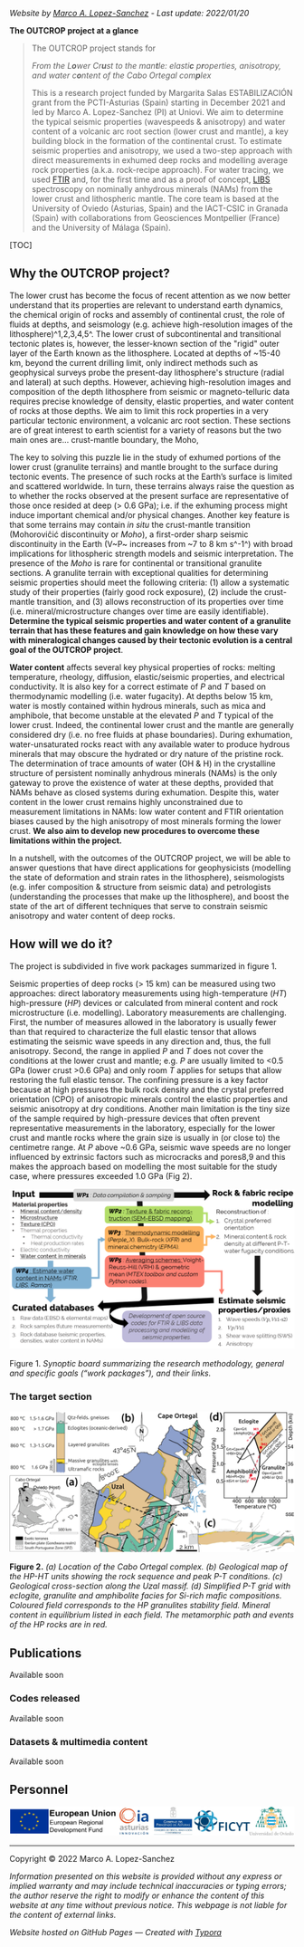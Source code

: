 

_Website by [Marco A. Lopez-Sanchez](https://marcoalopez.github.io/) - Last update: 2022/01/20_

**The OUTCROP project at a glance**

> The OUTCROP project stands for
>
>_From the L**o**wer Cr**u**st to the man**t**le: elasti**c** p**r**operties, anisotropy, and water c**o**ntent of the Cabo Ortegal com**p**lex_
>
>This is a research project funded by Margarita Salas ESTABILIZACIÓN grant from the PCTI-Asturias (Spain) starting in December 2021 and led by Marco A. Lopez-Sanchez (PI) at Uniovi. We aim to determine the typical seismic properties (wavespeeds & anisotropy) and water content of a volcanic arc root section (lower crust and mantle), a key building block in the formation of the continental crust. To estimate seismic properties and anisotropy, we used a two-step approach with direct measurements in exhumed deep rocks and modelling average rock properties (a.k.a. rock-recipe approach). For water tracing, we used [FTIR](https://en.wikipedia.org/wiki/Fourier-transform_infrared_spectroscopy) and, for the first time and as a proof of concept, [LIBS](https://en.wikipedia.org/wiki/Laser-induced_breakdown_spectroscopy) spectroscopy on nominally anhydrous minerals (NAMs) from the lower crust and lithospheric mantle. The core team is based at the University of Oviedo (Asturias, Spain) and the IACT-CSIC in Granada (Spain) with collaborations from Geosciences Montpellier (France) and the University of Málaga (Spain).

[TOC]

## Why the OUTCROP project?

The lower crust has become the focus of recent attention as we now better understand that its properties are relevant to understand earth dynamics, the chemical origin of rocks and assembly of continental crust, the role of fluids at depths, and seismology (e.g. achieve high-resolution images of the lithosphere)^1,2,3,4,5^. The lower crust of subcontinental and transitional tectonic plates is, however, the lesser-known section of the "rigid" outer layer of the Earth known as the lithosphere. Located at depths of ~15-40 km, beyond the current drilling limit, only indirect methods such as geophysical surveys probe the present-day lithosphere's structure (radial and lateral) at such depths. However, achieving high-resolution images and composition of the depth lithosphere from seismic or magneto-telluric data requires precise knowledge of density, elastic properties, and water content of rocks at those depths. We aim to limit this rock properties in a very particular tectonic environment, a volcanic arc root section. These sections are of great interest to earth scientist for a variety of reasons but the two main ones are... crust-mantle boundary, the Moho, 

The key to solving this puzzle lie in the study of exhumed portions of the lower crust (granulite terrains) and mantle brought to the surface during tectonic events. The presence of such rocks at the Earth’s surface is limited and scattered worldwide. In turn, these terrains always raise the question as to whether the rocks observed at the present surface are representative of those once resided at deep (> 0.6 GPa); i.e. if the exhuming process might induce important chemical and/or physical changes. Another key feature is that some terrains may contain *in situ* the crust-mantle transition (Mohoroviĉić discontinuity or *Moho*), a first-order sharp seismic discontinuity in the Earth (V~P~ increases from ~7 to 8 km s^-1^) with broad implications for lithospheric strength models and seismic interpretation. The presence of the *Moho* is rare for continental or transitional granulite sections. A granulite terrain with exceptional qualities for determining seismic properties should meet the following criteria: (1) allow a systematic study of their properties (fairly good rock exposure), (2) include the crust-mantle transition, and (3) allows reconstruction of its properties over time (i.e. mineral/microstructure changes over time are easily identifiable). **Determine the typical seismic properties and water content of a granulite terrain that has these features and gain knowledge on how these vary with mineralogical changes caused by their tectonic evolution is a central goal of the OUTCROP project**.

**Water content** affects several key physical properties of rocks: melting temperature, rheology, diffusion, elastic/seismic properties, and electrical conductivity. It is also key for a correct estimate of *P* and *T* based on thermodynamic modelling (i.e. water fugacity). At depths below 15 km, water is mostly contained within hydrous minerals, such as mica and amphibole, that become unstable at the elevated *P* and *T* typical of the lower crust. Indeed, the continental lower crust and the mantle are generally considered dry (i.e. no free fluids at phase boundaries). During exhumation, water-unsaturated rocks react with any available water to produce hydrous minerals that may obscure the hydrated or dry nature of the pristine rock. The determination of trace amounts of water (OH & H) in the crystalline structure of persistent nominally anhydrous minerals (NAMs) is the only gateway to prove the existence of water at these depths, provided that NAMs behave as closed systems during exhumation. Despite this, water content in the lower crust remains highly unconstrained due to measurement limitations in NAMs: low water content and FTIR orientation biases caused by the high anisotropy of most minerals forming the lower crust. **We also aim to develop new procedures to overcome these limitations within the project.**

In a nutshell, with the outcomes of the OUTCROP project, we will be able to answer questions that have direct applications for geophysicists (modelling the state of deformation and strain rates in the lithosphere), seismologists (e.g. infer composition & structure from seismic data) and petrologists (understanding the processes that make up the lithosphere), and boost the state of the art of different techniques that serve to constrain seismic anisotropy and water content of deep rocks.

## How will we do it?

The project is subdivided in five work packages summarized in figure 1.

Seismic properties of deep rocks (> 15 km) can be measured using two approaches: direct laboratory measurements using high-temperature (*HT*) high-pressure (*HP*) devices or calculated from mineral content and rock microstructure (i.e. modelling). Laboratory measurements are challenging. First, the number of measures allowed in the laboratory is usually fewer than that required to characterize the full elastic tensor that allows estimating the seismic wave speeds in any direction and, thus, the full anisotropy. Second, the range in applied *P* and *T* does not cover the conditions at the lower crust and mantle; e.g. *P* are usually limited to <0.5 GPa (lower crust >0.6 GPa) and only room *T* applies for setups that allow restoring the full elastic tensor. The confining pressure is a key factor because at high pressures the bulk rock density and the crystal preferred orientation (CPO) of anisotropic minerals control the elastic properties and seismic anisotropy at dry conditions. Another main limitation is the tiny size of the sample required by high-pressure devices that often prevent representative measurements in the laboratory, especially for the lower crust and mantle rocks where the grain size is usually in (or close to) the centimetre range. At *P* above ~0.6 GPa, seismic wave speeds are no longer influenced by extrinsic factors such as microcracks and pores8,9 and this makes the approach based on modelling the most suitable for the study case, where pressures exceeded 1.0 GPa (Fig 2).



![](figures/synoptic_board.png)

Figure 1. *Synoptic board summarizing the research methodology, general and specific goals (“work packages”), and their links.*

### The target section



![](figures/figure_1.png)

**Figure 2.** *(a) Location of the Cabo Ortegal complex. (b) Geological map of the HP-HT units showing the rock sequence and peak P-T conditions. (c) Geological cross-section along the Uzal massif. (d) Simplified P-T grid with eclogite, granulite and amphibolite facies for Si-rich mafic compositions. Coloured field corresponds to the HP granulites stability field. Mineral content in equilibrium listed in each field. The metamorphic path and events of the HP rocks are in red.*

## Publications

Available soon

### Codes released

Available soon

### Datasets & multimedia content

Available soon

## Personnel





![](https://raw.githubusercontent.com/marcoalopez/OUTCROPproject/main/figures/logos_web.jpg)

---

Copyright © 2022 Marco A. Lopez-Sanchez  

_Information presented on this website is provided without any express or implied warranty and may include technical inaccuracies or typing errors; the author reserve the right to modify or enhance the content of this website at any time without previous notice. This webpage is not liable for the content of external links._  

_Website hosted on GitHub Pages — Created with [Typora](https://typora.io/)_  